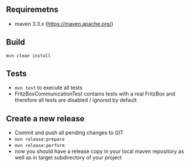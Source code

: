 ## Requiremetns
* maven 3.3.x (https://maven.apache.org/)

## Build
```mvn clean install```

## Tests
* ```mvn test``` to execute all tests
* FritzBoxCommunicationTest contains tests with a real FritzBox and therefore all tests are disabled / ignored by default

## Create a new release
* Commit and push all pending changes to GIT
* ```mvn release:prepare```
* ```mvn release:perform```
* now you should have a release copy in your local maven repository as well as in target subdirectory of your project
